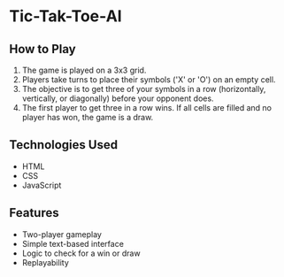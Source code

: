 # Tic-Tak-Toe-AI
## How to Play

1. The game is played on a 3x3 grid.
2. Players take turns to place their symbols ('X' or 'O') on an empty cell.
3. The objective is to get three of your symbols in a row (horizontally, vertically, or diagonally) before your opponent does.
4. The first player to get three in a row wins. If all cells are filled and no player has won, the game is a draw.

## Technologies Used

- HTML
- CSS
- JavaScript

## Features

- Two-player gameplay
- Simple text-based interface
- Logic to check for a win or draw
- Replayability
